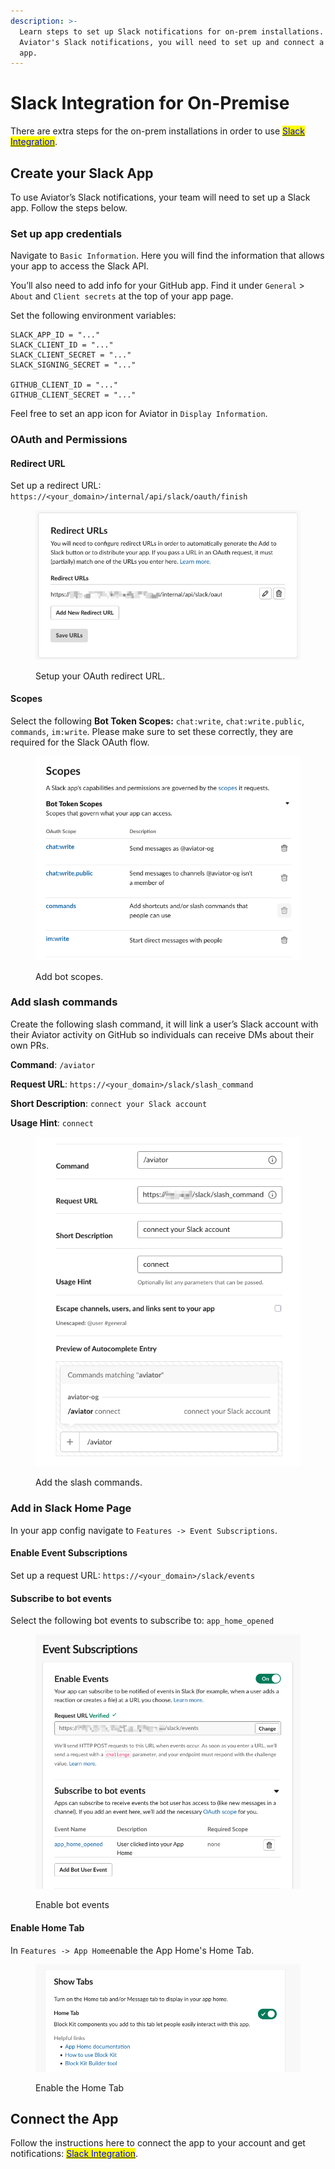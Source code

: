 ```yaml
---
description: >-
  Learn steps to set up Slack notifications for on-prem installations. To use
  Aviator's Slack notifications, you will need to set up and connect a Slack
  app.
---
```


# Slack Integration for On-Premise

There are extra steps for the on-prem installations in order to use [<mark style="color:blue;">Slack Integration</mark>](../../api/personal-integrations.md).

## Create your Slack App

To use Aviator’s Slack notifications, your team will need to set up a Slack app. Follow the steps below.

### Set up app credentials

Navigate to `Basic Information`. Here you will find the information that allows your app to access the Slack API.

You’ll also need to add info for your GitHub app. Find it under `General` > `About` and `Client secrets` at the top of your app page.

Set the following environment variables:

```
SLACK_APP_ID = "..."
SLACK_CLIENT_ID = "..."
SLACK_CLIENT_SECRET = "..."
SLACK_SIGNING_SECRET = "..."

GITHUB_CLIENT_ID = "..."
GITHUB_CLIENT_SECRET = "..."
```

Feel free to set an app icon for Aviator in `Display Information`.

### OAuth and Permissions

#### Redirect URL

Set up a redirect URL: `https://<your_domain>/internal/api/slack/oauth/finish`

<figure><img src="../../.gitbook/assets/image (5).png" alt=""><figcaption><p>Setup your OAuth redirect URL.</p></figcaption></figure>

#### Scopes

Select the following **Bot Token Scopes:** `chat:write`, `chat:write.public`, `commands`, `im:write`. Please make sure to set these correctly, they are required for the Slack OAuth flow.

<figure><img src="../../.gitbook/assets/image (2) (1).png" alt=""><figcaption><p>Add bot scopes.</p></figcaption></figure>

### Add slash commands

Create the following slash command, it will link a user’s Slack account with their Aviator activity on GitHub so individuals can receive DMs about their own PRs.

**Command**: `/aviator`

**Request URL**: `https://<your_domain>/slack/slash_command`

**Short Description**: `connect your Slack account`

**Usage Hint**: `connect`

<figure><img src="../../.gitbook/assets/image (6).png" alt=""><figcaption><p>Add the slash commands.</p></figcaption></figure>

### Add in Slack Home Page

In your app config navigate to `Features -> Event Subscriptions`.

#### Enable Event Subscriptions

Set up a request URL: `https://<your_domain>/slack/events`

#### Subscribe to bot events

Select the following bot events to subscribe to: `app_home_opened`

<figure><img src="../../.gitbook/assets/image (2) (1) (1).png" alt=""><figcaption><p>Enable bot events</p></figcaption></figure>

#### Enable Home Tab

In `Features -> App Home`enable the App Home's Home Tab.

<figure><img src="../../.gitbook/assets/image (3) (1).png" alt=""><figcaption><p>Enable the Home Tab</p></figcaption></figure>

## Connect the App

Follow the instructions here to connect the app to your account and get notifications: [<mark style="color:blue;">Slack Integration</mark>](../../mergequeue/how-to-guides/custom-integrations/slack-integration.md).
